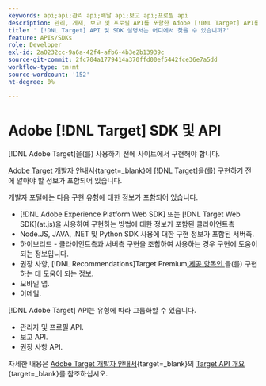 ```yaml
---
keywords: api;api;관리 api;배달 api;보고 api;프로필 api
description: 관리, 게재, 보고 및 프로필 API를 포함한 Adobe [!DNL Target] API를 찾으십시오.
title: ' [!DNL Target] API 및 SDK 설명서는 어디에서 찾을 수 있습니까?'
feature: APIs/SDKs
role: Developer
exl-id: 2a0232cc-9a6a-42f4-afb6-4b3e2b13939c
source-git-commit: 2fc704a1779414a370ffd00ef5442fce36e7a5dd
workflow-type: tm+mt
source-wordcount: '152'
ht-degree: 0%

---
```


# Adobe [!DNL Target] SDK 및 API

[!DNL Adobe Target]을(를) 사용하기 전에 사이트에서 구현해야 합니다.

[Adobe Target 개발자 안내서](https://experienceleague.adobe.com/docs/target-dev/developer/overview.html?lang=ko){target=_blank}에 [!DNL Target]을(를) 구현하기 전에 알아야 할 정보가 포함되어 있습니다.

개발자 포털에는 다음 구현 유형에 대한 정보가 포함되어 있습니다.

* [!DNL Adobe Experience Platform Web SDK] 또는 [!DNL Target Web SDK]&#x200B;(at.js)을 사용하여 구현하는 방법에 대한 정보가 포함된 클라이언트측
* Node.JS, JAVA, .NET 및 Python SDK 사용에 대한 구현 정보가 포함된 서버측.
* 하이브리드 - 클라이언트측과 서버측 구현을 조합하여 사용하는 경우 구현에 도움이 되는 정보입니다.
* 권장 사항, [!DNL Recommendations]Target Premium[ 제공 항목인 ](/help/main/c-intro/intro.md#premium)을(를) 구현하는 데 도움이 되는 정보.
* 모바일 앱.
* 이메일.

[!DNL Adobe Target] API는 유형에 따라 그룹화할 수 있습니다.

* 관리자 및 프로필 API.
* 보고 API.
* 권장 사항 API.

자세한 내용은 [Adobe Target 개발자 안내서](https://experienceleague.adobe.com/docs/target-dev/developer/implementation/before-implement/considerations-before-you-implement-target.html?lang=ko){target=_blank}의 [Target API 개요](https://experienceleague.adobe.com/docs/target-dev/developer/overview.html?lang=ko){target=_blank}를 참조하십시오.

